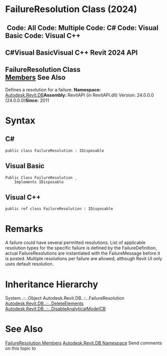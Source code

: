 # FailureResolution Class (2024)

﻿
 Code: All Code: Multiple Code: C# Code: Visual Basic Code: Visual C++   
---  
C#Visual BasicVisual C++
Revit 2024 API  
---  
FailureResolution Class  
[Members](c7384f19-83b1-7bc8-00d1-83964d03e77a.md "FailureResolution Members") See Also  
---  
Defines a resolution for a failure. 
**Namespace:** [Autodesk.Revit.DB](87546ba7-461b-c646-cbb1-2cb8f5bff8b2.md "Autodesk.Revit.DB Namespace")**Assembly:** RevitAPI (in RevitAPI.dll) Version: 24.0.0.0 (24.0.0.0)**Since:** 2011 
# Syntax
C#  
---  
```text
public class FailureResolution : IDisposable
```
  
Visual Basic  
---  
```text
Public Class FailureResolution _
	Implements IDisposable
```
  
Visual C++  
---  
```text
public ref class FailureResolution : IDisposable
```
  
# Remarks
A failure could have several permitted resolutions. List of applicable resolution types for the specific failure is defined by the FailureDefinition, actual FailureResolutions are instantiated with the FailureMessage before it is posted. Multiple resolutions per failure are allowed, although Revit UI only uses default resolution. 
# Inheritance Hierarchy
System..::..Object Autodesk.Revit.DB..::..FailureResolution [Autodesk.Revit.DB..::..DeleteElements](f8d66e28-6e49-7b79-42e5-aa92ee9e536f.md "DeleteElements Class") [Autodesk.Revit.DB..::..DisableAnalyticalModelCB](110d83e4-9009-46bb-f956-297c7843b590.md "DisableAnalyticalModelCB Class")
# See Also
[FailureResolution Members](c7384f19-83b1-7bc8-00d1-83964d03e77a.md "FailureResolution Members")
[Autodesk.Revit.DB Namespace](87546ba7-461b-c646-cbb1-2cb8f5bff8b2.md "Autodesk.Revit.DB Namespace")
Send comments on this topic to 